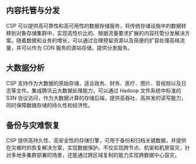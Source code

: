 ## 内容托管与分发
CSP 可以提供高可靠性和高可用性的数据存储服务，将传统存储设施中的数据转移到对象存储集群中，实现高性价比的、根据流量要求扩展的内容托管分发解决方案。随着数据和业务的增长，可以通过合理预留资源以及简便的扩容处理高峰流量，并可以作为 CDN 服务的源站存储，提供分发服务。
## 大数据分析
CSP 支持作为大数据的原始存储，适合政务、财务、医疗、图片、音视频以及日志等文件。集成腾讯云大数据处理能力，可以通过 Hadoop 文件系统中标准的 S3N 协议访问，作为大数据计算的存储后端，提供高吞吐、高并发的读写能力，同时保障数据存储的持久性和经济性。
## 备份与灾难恢复
CSP 提供高持久性、高安全性的存储引擎，可用于备份和归档关键数据，并提供在灾难时的恢复解决方案，实现数据保护。不仅实现跨节点、机架和机房容灾，针对多地多集群部署的场景，还能通过跨区域复制的能力实现跨数据中心容灾。